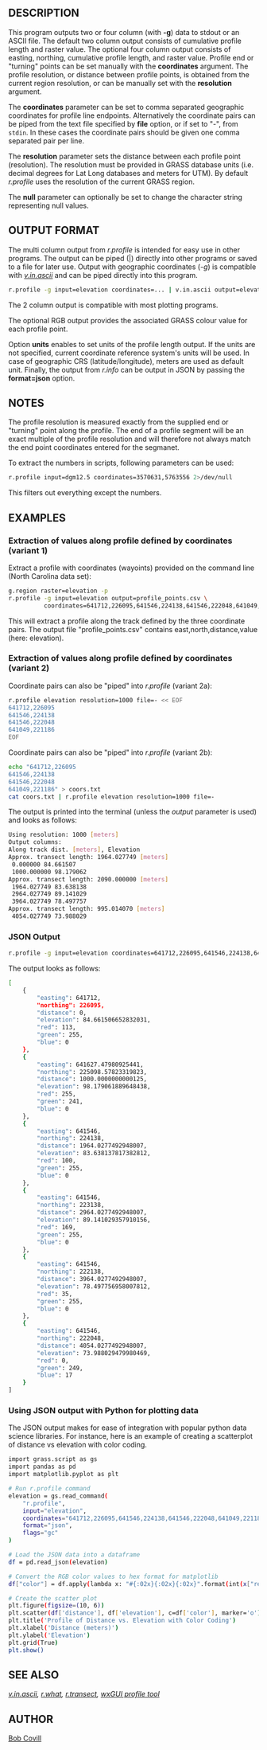 ## DESCRIPTION

This program outputs two or four column (with **-g**) data to stdout or
an ASCII file. The default two column output consists of cumulative
profile length and raster value. The optional four column output
consists of easting, northing, cumulative profile length, and raster
value. Profile end or "turning" points can be set manually with the
**coordinates** argument. The profile resolution, or distance between
profile points, is obtained from the current region resolution, or can
be manually set with the **resolution** argument.

The **coordinates** parameter can be set to comma separated geographic
coordinates for profile line endpoints. Alternatively the coordinate
pairs can be piped from the text file specified by **file** option, or
if set to "-", from `stdin`. In these cases the coordinate pairs should
be given one comma separated pair per line.

The **resolution** parameter sets the distance between each profile
point (resolution). The resolution must be provided in GRASS database
units (i.e. decimal degrees for Lat Long databases and meters for UTM).
By default *r.profile* uses the resolution of the current GRASS region.

The **null** parameter can optionally be set to change the character
string representing null values.

## OUTPUT FORMAT

The multi column output from *r.profile* is intended for easy use in
other programs. The output can be piped (\|) directly into other
programs or saved to a file for later use. Output with geographic
coordinates (*-g*) is compatible with *[v.in.ascii](v.in.ascii.md)* and
can be piped directly into this program.

```sh
r.profile -g input=elevation coordinates=... | v.in.ascii output=elevation_profile separator=space
```

The 2 column output is compatible with most plotting programs.

The optional RGB output provides the associated GRASS colour value for
each profile point.

Option **units** enables to set units of the profile length output. If
the units are not specified, current coordinate reference system's units
will be used. In case of geographic CRS (latitude/longitude), meters are
used as default unit. Finally, the output from *r.info* can be output in
JSON by passing the **format=json** option.

## NOTES

The profile resolution is measured exactly from the supplied end or
"turning" point along the profile. The end of a profile segment will be
an exact multiple of the profile resolution and will therefore not
always match the end point coordinates entered for the segmanet.

To extract the numbers in scripts, following parameters can be used:

```sh
r.profile input=dgm12.5 coordinates=3570631,5763556 2>/dev/null
```

This filters out everything except the numbers.

## EXAMPLES

### Extraction of values along profile defined by coordinates (variant 1)

Extract a profile with coordinates (wayoints) provided on the command
line (North Carolina data set):

```sh
g.region raster=elevation -p
r.profile -g input=elevation output=profile_points.csv \
          coordinates=641712,226095,641546,224138,641546,222048,641049,221186
```

This will extract a profile along the track defined by the three
coordinate pairs. The output file "profile_points.csv" contains
east,north,distance,value (here: elevation).

  

### Extraction of values along profile defined by coordinates (variant 2)

Coordinate pairs can also be "piped" into *r.profile* (variant 2a):

```sh
r.profile elevation resolution=1000 file=- << EOF
641712,226095
641546,224138
641546,222048
641049,221186
EOF
```

Coordinate pairs can also be "piped" into *r.profile* (variant 2b):

```sh
echo "641712,226095
641546,224138
641546,222048
641049,221186" > coors.txt
cat coors.txt | r.profile elevation resolution=1000 file=-
```

The output is printed into the terminal (unless the *output* parameter
is used) and looks as follows:

```sh
Using resolution: 1000 [meters]
Output columns:
Along track dist. [meters], Elevation
Approx. transect length: 1964.027749 [meters]
 0.000000 84.661507
 1000.000000 98.179062
Approx. transect length: 2090.000000 [meters]
 1964.027749 83.638138
 2964.027749 89.141029
 3964.027749 78.497757
Approx. transect length: 995.014070 [meters]
 4054.027749 73.988029
```

### JSON Output

```sh
r.profile -g input=elevation coordinates=641712,226095,641546,224138,641546,222048,641049,221186 -c format=json resolution=1000
```

The output looks as follows:

```sh
[
    {
        "easting": 641712,
        "northing": 226095,
        "distance": 0,
        "elevation": 84.661506652832031,
        "red": 113,
        "green": 255,
        "blue": 0
    },
    {
        "easting": 641627.47980925441,
        "northing": 225098.57823319823,
        "distance": 1000.0000000000125,
        "elevation": 98.179061889648438,
        "red": 255,
        "green": 241,
        "blue": 0
    },
    {
        "easting": 641546,
        "northing": 224138,
        "distance": 1964.0277492948007,
        "elevation": 83.638137817382812,
        "red": 100,
        "green": 255,
        "blue": 0
    },
    {
        "easting": 641546,
        "northing": 223138,
        "distance": 2964.0277492948007,
        "elevation": 89.141029357910156,
        "red": 169,
        "green": 255,
        "blue": 0
    },
    {
        "easting": 641546,
        "northing": 222138,
        "distance": 3964.0277492948007,
        "elevation": 78.497756958007812,
        "red": 35,
        "green": 255,
        "blue": 0
    },
    {
        "easting": 641546,
        "northing": 222048,
        "distance": 4054.0277492948007,
        "elevation": 73.988029479980469,
        "red": 0,
        "green": 249,
        "blue": 17
    }
]
```

### Using JSON output with Python for plotting data

The JSON output makes for ease of integration with popular python data
science libraries. For instance, here is an example of creating a
scatterplot of distance vs elevation with color coding.

```sh
import grass.script as gs
import pandas as pd
import matplotlib.pyplot as plt

# Run r.profile command
elevation = gs.read_command(
    "r.profile",
    input="elevation",
    coordinates="641712,226095,641546,224138,641546,222048,641049,221186",
    format="json",
    flags="gc"
)

# Load the JSON data into a dataframe
df = pd.read_json(elevation)

# Convert the RGB color values to hex format for matplotlib
df["color"] = df.apply(lambda x: "#{:02x}{:02x}{:02x}".format(int(x["red"]), int(x["green"]), int(x["blue"])), axis=1)

# Create the scatter plot
plt.figure(figsize=(10, 6))
plt.scatter(df['distance'], df['elevation'], c=df['color'], marker='o')
plt.title('Profile of Distance vs. Elevation with Color Coding')
plt.xlabel('Distance (meters)')
plt.ylabel('Elevation')
plt.grid(True)
plt.show()
```

## SEE ALSO

*[v.in.ascii](v.in.ascii.md), [r.what](r.what.md),
[r.transect](r.transect.md), [wxGUI profile tool](wxGUI.md)*

## AUTHOR

[Bob Covill](mailto:bcovill@tekmap.ns.ca)
